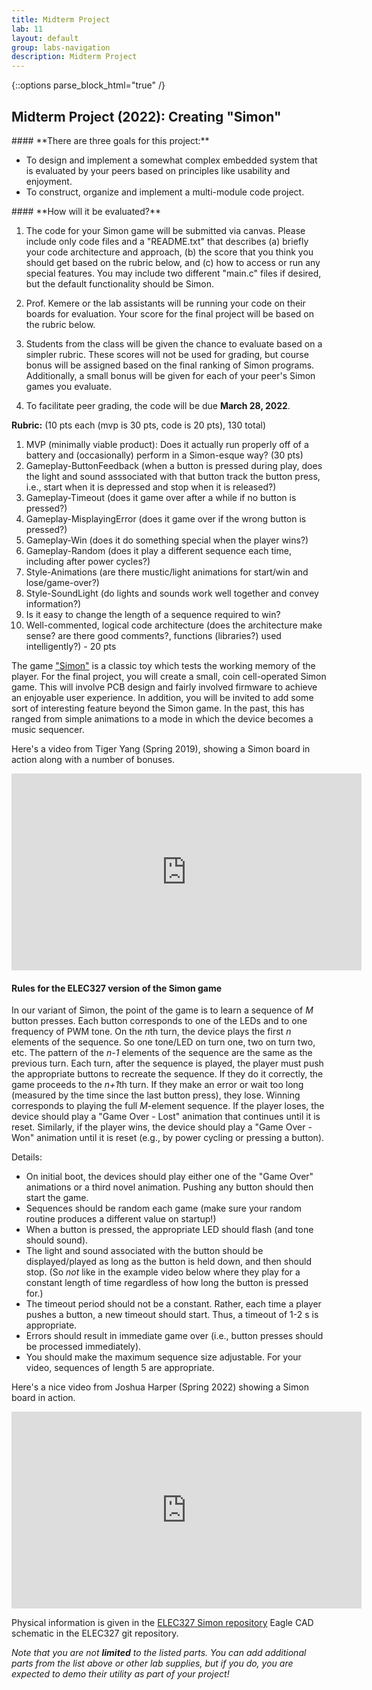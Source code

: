 ```yaml
---
title: Midterm Project
lab: 11
layout: default
group: labs-navigation
description: Midterm Project
---
```


{::options parse_block_html="true" /}

## Midterm Project (2022): Creating "Simon"

<div class="alert alert-info" role="alert">
#### **There are three goals for this project:**

  - To design and implement a somewhat complex embedded system that is evaluated by your peers
    based on principles like usability and enjoyment.
  - To construct, organize and implement a multi-module code project.
  
</div>

<div class="alert alert-danger" role="alert">
#### **How will it be evaluated?**

  1. The code for your Simon game will be submitted via canvas. Please include
  only code files and a "README.txt" that describes (a) briefly your code architecture
  and approach, (b) the score that you think you should get based on the rubric
  below, and (c) how to access or run any special features. You may include two
  different "main.c" files if desired, but the default functionality should be
  Simon.

  2. Prof. Kemere or the lab assistants will be running your code on their
  boards for evaluation. Your score for the final project will be based on the
  rubric below.

  3. Students from the class will be given the chance to evaluate
  based on a simpler rubric. These scores will not be used for grading, but
  course bonus will be assigned based on the final ranking of Simon programs.
  Additionally, a small bonus will be given for each of your peer's Simon games
  you evaluate.

  4. To facilitate peer grading, the code will be due **March 28, 2022**.

  **Rubric:** (10 pts each (mvp is 30 pts, code is 20 pts), 130 total) 
  1. MVP (minimally viable product): Does it actually run properly off of a
    battery and (occasionally) perform in a Simon-esque way? (30 pts)
  2. Gameplay-ButtonFeedback (when a button is pressed during play, does the
    light and sound asssociated with that button track the button press, i.e.,
    start when it is depressed and stop when it is released?)
  3. Gameplay-Timeout (does it game over after a while if no button is pressed?)
  4. Gameplay-MisplayingError (does it game over if the wrong button is pressed?)
  5. Gameplay-Win (does it do something special when the player wins?)
  6. Gameplay-Random (does it play a different sequence each time, including after power cycles?)
  7. Style-Animations (are there mustic/light animations for start/win and lose/game-over?)
  8. Style-SoundLight (do lights and sounds work well together and convey information?)
  9. Is it easy to change the length of a sequence required to win?
  10. Well-commented, logical code architecture (does the architecture make sense? are there good
    comments?, functions (libraries?) used intelligently?) - 20 pts

</div>


The game ["Simon"](https://en.wikipedia.org/wiki/Simon_(game)) is a classic toy which tests the
working memory of the player. For the final project, you will create a small,
coin cell-operated Simon game. This will involve PCB design and fairly involved firmware to
achieve an enjoyable user experience. In addition, you will be invited to add some sort of
interesting feature beyond the Simon game. In the past, this has ranged from simple animations
to a mode in which the device becomes a music sequencer.

Here's a video from Tiger Yang (Spring 2019), showing a Simon board in action along with a number of bonuses.

<iframe width="560" height="315" src="https://www.youtube.com/watch?v=DYyrkACy08Q"
frameborder="0" allowfullscreen></iframe>

#### Rules for the ELEC327 version of the Simon game

In our variant of Simon, the point of the game is to learn a sequence of *M* button presses.
Each button corresponds to one of the LEDs and to one frequency of PWM tone. On the *n*th turn,
the device plays the first *n* elements of the sequence. So one tone/LED on turn one, two on
turn two, etc. The pattern of the *n-1* elements of the sequence are the same as the previous
turn. Each turn, after the sequence is played, the player must push the appropriate buttons to
recreate the sequence. If they do it correctly, the game proceeds to the *n+1*th turn. If they
make an error or wait too long (measured by the time since the last button press), they lose.
Winning corresponds to playing the full *M*-element sequence. If the player loses, the device
should play a "Game Over - Lost" animation that continues until it is reset. Similarly, if the
player wins, the device should play a "Game Over - Won" animation until it is reset (e.g., by
power cycling or pressing a button). 

Details:

  - On initial boot, the devices should play either one of the "Game Over" animations or a
    third novel animation. Pushing any button should then start the game.
  - Sequences should be random each game (make sure your random routine produces a different
    value on startup!)
  - When a button is pressed, the appropriate LED should flash (and tone should sound).
  - The light and sound associated with the button should be displayed/played as long as the button is held down, and
    then should stop. (So _not_ like in the example video below where they play for a constant length of time regardless of
    how long the button is pressed for.)
  - The timeout period should not be a constant. Rather, each time a player pushes a button, a
    new timeout should start. Thus, a timeout of 1-2 s is appropriate.
  - Errors should result in immediate game over (i.e., button presses should be processed
    immediately).
  - You should make the maximum sequence size adjustable. For your video, sequences of length 5
    are appropriate.

Here's a nice video from Joshua Harper (Spring 2022) showing a Simon board in action.

<iframe width="560" height="315" src="https://www.youtube.com/watch?v=6odXYgCBaWI"
frameborder="0" allowfullscreen></iframe>

Physical information is given in the
[ELEC327 Simon repository](https://raw.githubusercontent.com/ckemere/ELEC327/master/Labs/Midterm/)
Eagle CAD schematic in the ELEC327 git repository. 

*Note that you are not **limited** to the listed parts. You can add additional parts from the
list above or other lab supplies, but if you do, you are expected to demo their utility as part
of your project!*


